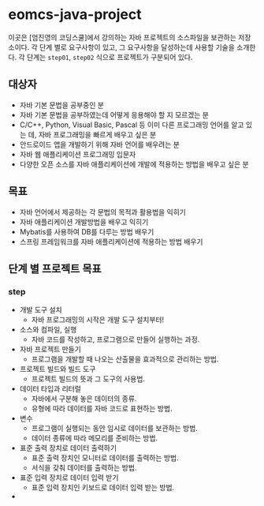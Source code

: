 # eomcs-java-project
이곳은 [엄진영의 코딩스쿨]에서 강의하는 자바 프로젝트의 소스파일을 보관하는 저장소이다. 각 단계 별로 요구사항이 있고, 그 요구사항을 달성하는데 사용할 기술을 소개한다. 각 단계는 `step01`, `step02` 식으로 프로젝트가 구분되어 있다.  

## 대상자
- 자바 기본 문법을 공부중인 분
- 자바 기본 문법을 공부하였는데 어떻게 응용해야 할 지 모르겠는 분 
- C/C++, Python, Visual Basic, Pascal 등 이미 다른 프로그래밍 언어를 알고 있는 데, 자바 프로그래밍을 빠르게 배우고 싶은 분
- 안드로이드 앱을 개발하기 위해 자바 언어를 배우려는 분
- 자바 웹 애플리케이션 프로그래밍 입문자
- 다양한 오픈 소스를 자바 애플리케이션에 개발에 적용하는 방법을 배우고 싶은 분

## 목표
- 자바 언어에서 제공하는 각 문법의 목적과 활용법을 익히기
- 자바 애플리케이션 개발방법을 배우고 익히기
- Mybatis를 사용하여 DB를 다루는 방법 배우기
- 스프링 프레임워크를 자바 애플리케이션에 적용하는 방법 배우기

## 단계 별 프로젝트 목표

### step
- 개발 도구 설치
    - 자바 프로그래밍의 시작은 개발 도구 설치부터!
- 소스와 컴파일, 실행
    - 자바 코드를 작성하고, 프로그램으로 만들어 실행하는 과정. 
- 자바 프로젝트 만들기
    - 프로그램을 개발할 때 나오는 산출물을 효과적으로 관리하는 방법.
- 프로젝트 빌드와 빌드 도구
    - 프로젝트 빌드의 뜻과 그 도구의 사용법.
- 데이터 타입과 리터럴
    - 자바에서 구분해 놓은 데이터의 종류.
    - 유형에 따라 데이터를 자바 코드로 표현하는 방법.
- 변수
    - 프로그램이 실행되는 동안 임시로 데이터를 보관하는 방법.
    - 데이터 종류에 따라 메모리를 준비하는 방법.
- 표준 출력 장치로 데이터 출력하기 
    - 표준 출력 장치인 모니터로 데이터를 출력하는 방법.
    - 서식을 갖춰 데이터를 출력하는 방법.  
- 표준 입력 장치로 데이터 입력 받기
    - 표준 입력 장치인 키보드로 데이터 입력 받는 방법.
- 
